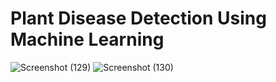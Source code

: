 

<h1>Plant Disease Detection Using Machine Learning</h1>

<url>![Screenshot (129)](https://github.com/user-attachments/assets/9c142875-973e-43ce-848e-dbea3e4cda3c)</url>
<url>![Screenshot (130)](https://github.com/user-attachments/assets/b053a9e7-fb8e-466b-b2b7-0143b416831b)</url>


